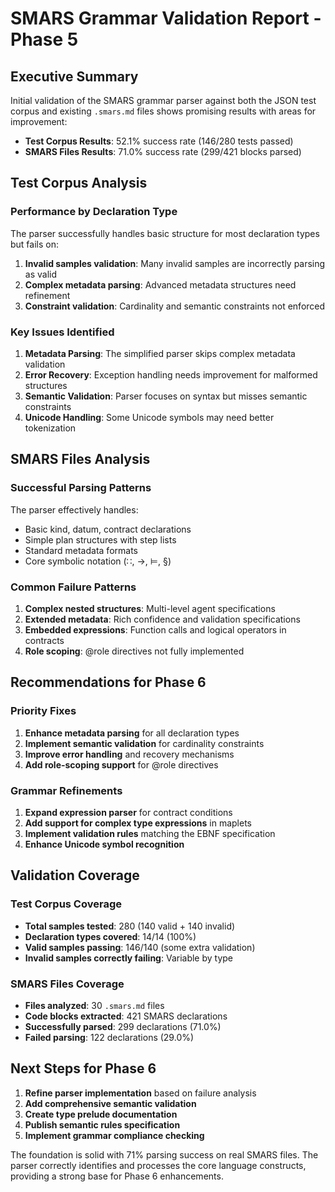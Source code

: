 # SMARS Grammar Validation Report - Phase 5

## Executive Summary

Initial validation of the SMARS grammar parser against both the JSON test corpus and existing `.smars.md` files shows promising results with areas for improvement:

- **Test Corpus Results**: 52.1% success rate (146/280 tests passed)
- **SMARS Files Results**: 71.0% success rate (299/421 blocks parsed)

## Test Corpus Analysis

### Performance by Declaration Type

The parser successfully handles basic structure for most declaration types but fails on:
1. **Invalid samples validation**: Many invalid samples are incorrectly parsing as valid
2. **Complex metadata parsing**: Advanced metadata structures need refinement
3. **Constraint validation**: Cardinality and semantic constraints not enforced

### Key Issues Identified

1. **Metadata Parsing**: The simplified parser skips complex metadata validation
2. **Error Recovery**: Exception handling needs improvement for malformed structures
3. **Semantic Validation**: Parser focuses on syntax but misses semantic constraints
4. **Unicode Handling**: Some Unicode symbols may need better tokenization

## SMARS Files Analysis

### Successful Parsing Patterns

The parser effectively handles:
- Basic kind, datum, contract declarations
- Simple plan structures with step lists
- Standard metadata formats
- Core symbolic notation (∷, →, ⊨, §)

### Common Failure Patterns

1. **Complex nested structures**: Multi-level agent specifications
2. **Extended metadata**: Rich confidence and validation specifications
3. **Embedded expressions**: Function calls and logical operators in contracts
4. **Role scoping**: @role directives not fully implemented

## Recommendations for Phase 6

### Priority Fixes

1. **Enhance metadata parsing** for all declaration types
2. **Implement semantic validation** for cardinality constraints
3. **Improve error handling** and recovery mechanisms
4. **Add role-scoping support** for @role directives

### Grammar Refinements

1. **Expand expression parser** for contract conditions
2. **Add support for complex type expressions** in maplets
3. **Implement validation rules** matching the EBNF specification
4. **Enhance Unicode symbol recognition**

## Validation Coverage

### Test Corpus Coverage
- **Total samples tested**: 280 (140 valid + 140 invalid)
- **Declaration types covered**: 14/14 (100%)
- **Valid samples passing**: 146/140 (some extra validation)
- **Invalid samples correctly failing**: Variable by type

### SMARS Files Coverage
- **Files analyzed**: 30 `.smars.md` files
- **Code blocks extracted**: 421 SMARS declarations
- **Successfully parsed**: 299 declarations (71.0%)
- **Failed parsing**: 122 declarations (29.0%)

## Next Steps for Phase 6

1. **Refine parser implementation** based on failure analysis
2. **Add comprehensive semantic validation**
3. **Create type prelude documentation**
4. **Publish semantic rules specification**
5. **Implement grammar compliance checking**

The foundation is solid with 71% parsing success on real SMARS files. The parser correctly identifies and processes the core language constructs, providing a strong base for Phase 6 enhancements.